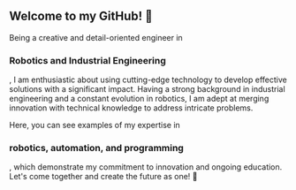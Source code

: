 ## Welcome to my GitHub! 🚀

Being a creative and detail-oriented engineer in
### Robotics and Industrial Engineering
, I am enthusiastic about using cutting-edge technology to develop effective solutions with a significant impact. Having a strong background in industrial engineering and a constant evolution in robotics, I am adept at merging innovation with technical knowledge to address intricate problems.

Here, you can see examples of my expertise in
### robotics, automation, and programming
, which demonstrate my commitment to innovation and ongoing education. Let's come together and create the future as one! 🌟

<!--
![Header](./your-header-image-name.png) carica la foto 
-->
